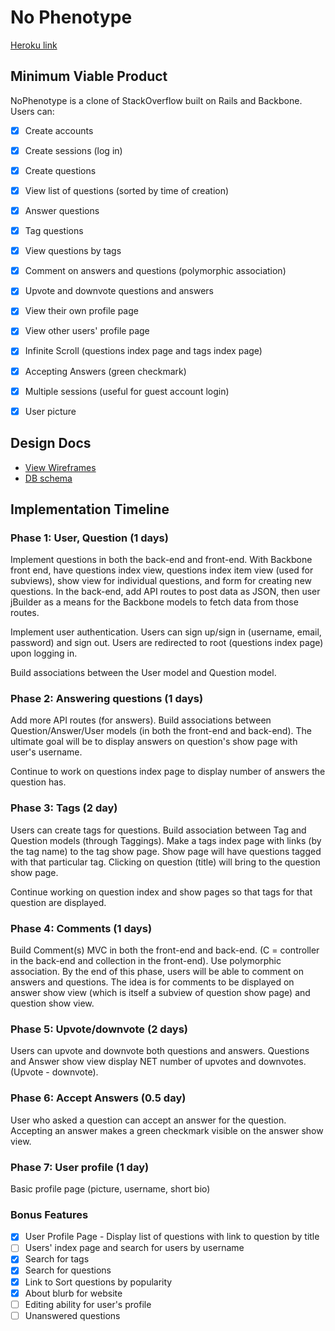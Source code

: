 # No Phenotype

[Heroku link][heroku]

[heroku]: https://no-phenotype.herokuapp.com/


## Minimum Viable Product
NoPhenotype is a clone of StackOverflow built on Rails and Backbone. Users can:

<!-- This is a Markdown checklist. Use it to keep track of your progress! -->

- [X] Create accounts
- [X] Create sessions (log in)
- [X] Create questions
- [X] View list of questions (sorted by time of creation)
- [X] Answer questions
- [X] Tag questions
- [X] View questions by tags
- [X] Comment on answers and questions (polymorphic association)
- [X] Upvote and downvote questions and answers
- [X] View their own profile page
- [X] View other users' profile page
- [X] Infinite Scroll (questions index page and tags index page)
- [X] Accepting Answers (green checkmark)
- [X] Multiple sessions (useful for guest account login)
- [X] User picture


## Design Docs
* [View Wireframes][views]
* [DB schema][schema]

[views]: ./docs/views.md
[schema]: ./docs/schema.md

## Implementation Timeline

### Phase 1: User, Question (1 days)
Implement questions in both the back-end and front-end. With
Backbone front end, have questions index view, questions index item view
(used for subviews), show view for individual questions, and form for creating
new questions.
In the back-end, add API routes to post data as JSON, then user jBuilder
as a means for the Backbone models to fetch data from those routes.

Implement user authentication. Users can sign up/sign in
(username, email, password) and sign out. Users are redirected to root (questions index
page) upon logging in.

Build associations between the User model and Question model.


### Phase 2: Answering questions (1 days)
Add more API routes (for answers). Build associations between Question/Answer/User
models (in both the front-end and back-end).
The ultimate goal will be to display answers on question's show page with
user's username.

Continue to work on questions index page to display number of answers the question
has.


### Phase 3: Tags (2 day)
Users can create tags for questions.
Build association between Tag and Question models (through Taggings).
Make a tags index page with links (by the tag name) to the tag show page.
Show page will have questions tagged with that particular tag. Clicking on question
(title) will bring to the question show page.

Continue working on question index and show pages so that tags for that question
are displayed.


### Phase 4: Comments (1 days)
Build Comment(s) MVC in both the front-end and back-end.
(C = controller in the back-end and collection in the front-end). Use polymorphic
association.
By the end of this phase, users will be able to comment on answers and questions.
The idea is for comments to be displayed on answer show view (which is itself a subview of question show page) and question show view.


### Phase 5: Upvote/downvote (2 days)
Users can upvote and downvote both questions and answers. Questions and Answer
show view display NET number of upvotes and downvotes. (Upvote - downvote).

### Phase 6: Accept Answers (0.5 day)
User who asked a question can accept an answer for the question. Accepting
an answer makes a green checkmark visible on the answer show view.

### Phase 7: User profile (1 day)
Basic profile page (picture, username, short bio)


### Bonus Features
- [X] User Profile Page - Display list of questions with link to question by title
- [ ] Users' index page and search for users by username
- [X] Search for tags
- [X] Search for questions
- [X] Link to Sort questions by popularity
- [X] About blurb for website
- [ ] Editing ability for user's profile
- [ ] Unanswered questions
